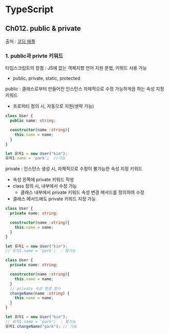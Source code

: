 # TypeScript
## Ch012. public & private
출처 : [코딩 애플](https://codingapple.com/course/typescript-crash-course/)

### 1. public과 privte 키워드
타입스크립트의 장점 : JS에 없는 객체지향 언어 지원 문법, 키워드 사용 가능
- public, private, static, protected

public : 클래스로부터 만들어진 인스턴스 자체적으로 수정 가능하게끔 하는 속성 지정 키워드
- 프로퍼티 정의 시, 자동으로 지원(생략 가능)
```typescript
class User {
  public name: string;

  constructor(name :string){
    this.name = name;
  }
}

let 유저1 = new User("kim");
유저1.name = 'park';  //가능
```

private : 인스턴스 생성 시, 자체적으로 수정이 불가능한 속성 지정 키워드
- 속성 왼쪽에 private 키워드 작성
- class 정의 시, 내부에서 수정 가능
    - 클래스 내부에서 private 키워드 속성 변경 메서드를 정의하여 수정
- 클래스 메서드에도 private 키워드 지정 가능

```typescript
class User {
  private name: string;

  constructor(name :string){
    this.name = name;
  }
}

let 유저1 = new User("kim");
// 유저1.name = 'park';  : 불가능

class User {
  private name: string;

  constructor(name :string){
    this.name = name;
  }
  // private 속성 변경 함수
  changeName(name :string) {
    this.name = name;
  }
}

let 유저1 = new User("kim");
// 유저1.name = 'park';  : 불가능
유저1.changeName("park"); // 가능
```